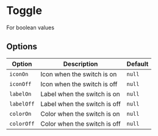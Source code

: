 # Toggle

For boolean values

## Options

| Option     | Description                  | Default |
| ---------- | ---------------------------- | ------- |
| `iconOn`   | Icon when the switch is on   | `null`  |
| `iconOff`  | Icon when the switch is off  | `null`  |
| `labelOn`  | Label when the switch is on  | `null`  |
| `labelOff` | Label when the switch is off | `null`  |
| `colorOn`  | Color when the switch is on  | `null`  |
| `colorOff` | Color when the switch is off | `null`  |
